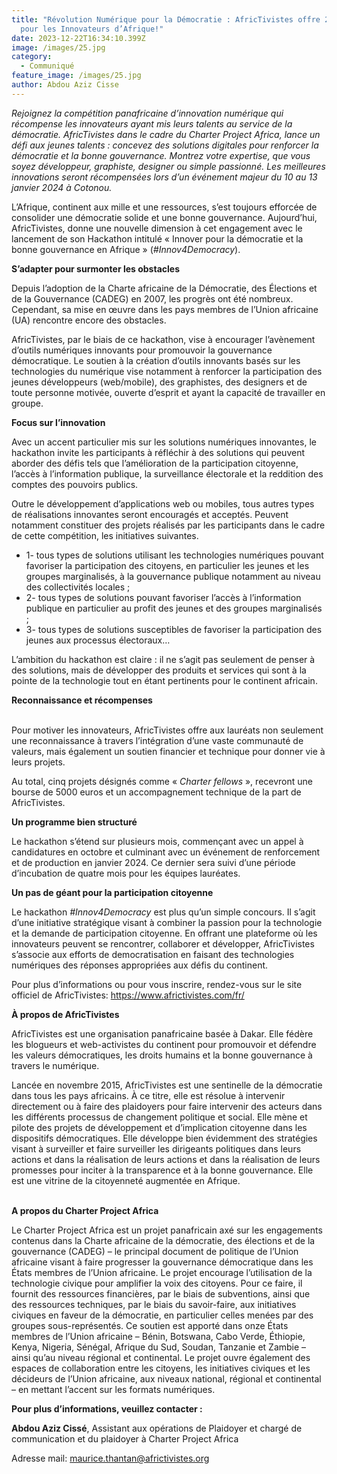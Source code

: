 ```yaml
---
title: "Révolution Numérique pour la Démocratie : AfricTivistes offre 25 000€
  pour les Innovateurs d’Afrique!"
date: 2023-12-22T16:34:10.399Z
image: /images/25.jpg
category:
  - Communiqué
feature_image: /images/25.jpg
author: Abdou Aziz Cisse
---
```

*Rejoignez la compétition panafricaine d’innovation numérique qui récompense les innovateurs ayant mis leurs talents au service de la démocratie. AfricTivistes dans le cadre du Charter Project Africa, lance un défi aux jeunes talents : concevez des solutions digitales pour renforcer la démocratie et la bonne gouvernance. Montrez votre expertise, que vous soyez développeur, graphiste, designer ou simple passionné. Les meilleures innovations seront récompensées lors d’un événement majeur du 10 au 13 janvier 2024 à Cotonou.*

L’Afrique, continent aux mille et une ressources, s’est toujours efforcée de consolider une démocratie solide et une bonne gouvernance. Aujourd’hui, AfricTivistes, donne une nouvelle dimension à cet engagement avec le lancement de son Hackathon intitulé « Innover pour la démocratie et la bonne gouvernance en Afrique » (*\#Innov4Democracy*).

**S’adapter pour surmonter les obstacles**

Depuis l’adoption de la Charte africaine de la Démocratie, des Élections et de la Gouvernance (CADEG) en 2007, les progrès ont été nombreux. Cependant, sa mise en œuvre dans les pays membres de l’Union africaine (UA) rencontre encore des obstacles.

AfricTivistes, par le biais de ce hackathon, vise à encourager l’avènement d’outils numériques innovants pour promouvoir la gouvernance démocratique. Le soutien à la création d’outils innovants basés sur les technologies du numérique vise notamment à renforcer la participation des jeunes développeurs (web/mobile), des graphistes, des designers et de toute personne motivée, ouverte d’esprit et ayant la capacité de travailler en groupe.



**Focus sur l’innovation**

Avec un accent particulier mis sur les solutions numériques innovantes, le hackathon invite les participants à réfléchir à des solutions qui peuvent aborder des défis tels que l’amélioration de la participation citoyenne, l’accès à l’information publique, la surveillance électorale et la reddition des comptes des pouvoirs publics.

Outre le développement d’applications web ou mobiles, tous autres types de réalisations innovantes seront encouragés et acceptés. Peuvent notamment constituer des projets réalisés par les participants dans le cadre de cette compétition, les initiatives suivantes.

* 1- tous types de solutions utilisant les technologies numériques pouvant favoriser la participation des citoyens, en particulier les jeunes et les groupes marginalisés, à la gouvernance publique notamment au niveau des collectivités locales ;
* 2- tous types de solutions pouvant favoriser l’accès à l’information publique en particulier au profit des jeunes et des groupes marginalisés ;
* 3- tous types de solutions susceptibles de favoriser la participation des jeunes aux processus électoraux…

L’ambition du hackathon est claire : il ne s’agit pas seulement de penser à des solutions, mais de développer des produits et services qui sont à la pointe de la technologie tout en étant pertinents pour le continent africain.

**Reconnaissance et récompenses**

\
Pour motiver les innovateurs, AfricTivistes offre aux lauréats non seulement une reconnaissance à travers l’intégration d’une vaste communauté de valeurs, mais également un soutien financier et technique pour donner vie à leurs projets.

Au total, cinq projets désignés comme « *Charter fellows* », recevront une bourse de 5000 euros et un accompagnement technique de la part de AfricTivistes.



**Un programme bien structuré**

Le hackathon s’étend sur plusieurs mois, commençant avec un appel à candidatures en octobre et culminant avec un événement de renforcement et de production en janvier 2024. Ce dernier sera suivi d’une période d’incubation de quatre mois pour les équipes lauréates.

**Un pas de géant pour la participation citoyenne**

Le hackathon *\#Innov4Democracy* est plus qu’un simple concours. Il s’agit d’une initiative stratégique visant à combiner la passion pour la technologie et la demande de participation citoyenne. En offrant une plateforme où les innovateurs peuvent se rencontrer, collaborer et développer, AfricTivistes s’associe aux efforts de democratisation en faisant des technologies numériques des réponses appropriées aux défis du continent.

Pour plus d’informations ou pour vous inscrire, rendez-vous sur le site officiel de AfricTivistes: <https://www.africtivistes.com/fr/>



**À propos de AfricTivistes**

AfricTivistes est une organisation panafricaine basée à Dakar. Elle fédère les blogueurs et web-activistes du continent pour promouvoir et défendre les valeurs démocratiques, les droits humains et la bonne gouvernance à travers le numérique.

Lancée en novembre 2015, AfricTivistes est une sentinelle de la démocratie dans tous les pays africains. À ce titre, elle est résolue à intervenir directement ou à faire des plaidoyers pour faire intervenir des acteurs dans les différents processus de changement politique et social. Elle mène et pilote des projets de développement et d’implication citoyenne dans les dispositifs démocratiques. Elle développe bien évidemment des stratégies visant à surveiller et faire surveiller les dirigeants politiques dans leurs actions et dans la réalisation de leurs actions et dans la réalisation de leurs promesses pour inciter à la transparence et à la bonne gouvernance. Elle est une vitrine de la citoyenneté augmentée en Afrique.

\
**A propos du Charter Project Africa**

Le Charter Project Africa est un projet panafricain axé sur les engagements contenus dans la Charte africaine de la démocratie, des élections et de la gouvernance (CADEG) – le principal document de politique de l’Union africaine visant à faire progresser la gouvernance démocratique dans les États membres de l’Union africaine. Le projet encourage l’utilisation de la technologie civique pour amplifier la voix des citoyens. Pour ce faire, il fournit des ressources financières, par le biais de subventions, ainsi que des ressources techniques, par le biais du savoir-faire, aux initiatives civiques en faveur de la démocratie, en particulier celles menées par des groupes sous-représentés. Ce soutien est apporté dans onze États membres de l’Union africaine – Bénin, Botswana, Cabo Verde, Éthiopie, Kenya, Nigeria, Sénégal, Afrique du Sud, Soudan, Tanzanie et Zambie – ainsi qu’au niveau régional et continental. Le projet ouvre également des espaces de collaboration entre les citoyens, les initiatives civiques et les décideurs de l’Union africaine, aux niveaux national, régional et continental – en mettant l’accent sur les formats numériques.



**Pour plus d’informations, veuillez contacter :**

**Abdou Aziz Cissé**, Assistant aux opérations de Plaidoyer et chargé de communication et du plaidoyer à Charter Project Africa

Adresse mail: [maurice.thantan@africtivistes.org](mailto:maurice.thantan@africtivistes.org)
